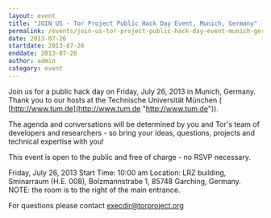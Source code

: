 ```yaml
---
layout: event
title: "JOIN US - Tor Project Public Hack Day Event, Munich, Germany"
permalink: /events/join-us-tor-project-public-hack-day-event-munich-germany
date: 2013-07-26
startdate: 2013-07-26
enddate: 2013-07-26
author: admin
category: event
---
```


Join us for a public hack day on Friday, July 26, 2013 in Munich, Germany. Thank you to our hosts at the Technische Universität München ( [http://www.tum.de](http://www.tum.de "http://www.tum.de")).

The agenda and conversations will be determined by you and Tor's team of developers and researchers - so bring your ideas, questions, projects and technical expertise with you!

This event is open to the public and free of charge - no RSVP necessary.

Friday, July 26, 2013
Start Time: 10:00 am
Location: LRZ building, Sminarraum (H.E. 008), Bolzmannstrabe 1, 85748 Garching,
Germany. NOTE: the room is to the right of the main entrance.

For questions please contact [execdir@torproject.org](mailto:execdir@torproject.org)

